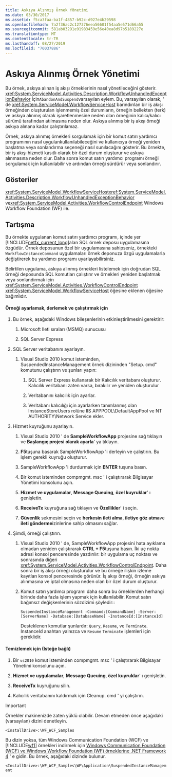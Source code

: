 ```yaml
---
title: Askıya Alınmış Örnek Yönetimi
ms.date: 03/30/2017
ms.assetid: f5ca3faa-ba1f-4857-b92c-d927e4b29598
ms.openlocfilehash: 7a2f36ac2c127376eea56601f54aa5e571d66a55
ms.sourcegitcommit: 581ab03291e91983459e56e40ea8d97b5189227e
ms.translationtype: MT
ms.contentlocale: tr-TR
ms.lasthandoff: 08/27/2019
ms.locfileid: "70037886"
---
```

# <a name="suspended-instance-management"></a>Askıya Alınmış Örnek Yönetimi
Bu örnek, askıya alınan iş akışı örneklerinin nasıl yönetileceğini gösterir.  <xref:System.ServiceModel.Activities.Description.WorkflowUnhandledExceptionBehavior> İçin`AbandonAndSuspend`varsayılan eylem. Bu, varsayılan olarak, ' de <xref:System.ServiceModel.WorkflowServiceHost> barındırılan bir iş akışı örneğinden oluşturulan işlenmemiş özel durumların, örneğin bellekten (terk) ve askıya alınmış olarak işaretlenmesine neden olan örneğinin kalıcı/kalıcı sürümü tarafından atılmasına neden olur. Askıya alınmış bir iş akışı örneği askıya alınana kadar çalıştırılamaz.

 Örnek, askıya alınmış örnekleri sorgulamak için bir komut satırı yardımcı programının nasıl uygulankullanılabileceğini ve kullanıcıya örneği yeniden başlatma veya sonlandırma seçeneği nasıl sunılacağını gösterir. Bu örnekte, bir iş akışı hizmeti kasıtlı olarak bir özel durum oluşturur ve askıya alınmasına neden olur. Daha sonra komut satırı yardımcı programı örneği sorgulamak için kullanılabilir ve ardından örneği sürdürür veya sonlandırır.

## <a name="demonstrates"></a>Gösteriler
 <xref:System.ServiceModel.WorkflowServiceHost><xref:System.ServiceModel.Activities.Description.WorkflowUnhandledExceptionBehavior> ve<xref:System.ServiceModel.Activities.WorkflowControlEndpoint> Windows Workflow Foundation (WF) ile.

## <a name="discussion"></a>Tartışma
 Bu örnekte uygulanan komut satırı yardımcı programı, içinde yer [!INCLUDE[netfx_current_long](../../../../includes/netfx-current-long-md.md)]alan SQL örnek deposu uygulamasına özgüdür. Örnek deposunun özel bir uygulamasına sahipseniz, örnekteki `WorkflowInstanceCommand` uygulamaları örnek deponuza özgü uygulamalarla değiştirerek bu yardımcı programı uyarlayabilirsiniz.

 Belirtilen uygulama, askıya alınmış örnekleri listelemek için doğrudan SQL örneği deposunda SQL komutları çalıştırır ve örnekleri yeniden başlatmak veya sonlandırmak için <xref:System.ServiceModel.Activities.WorkflowControlEndpoint> <xref:System.ServiceModel.WorkflowServiceHost> öğesine eklenen öğesine bağımlıdır.

#### <a name="to-set-up-build-and-run-the-sample"></a>Örneği ayarlamak, derlemek ve çalıştırmak için

1. Bu örnek, aşağıdaki Windows bileşenlerinin etkinleştirilmesini gerektirir:

    1. Microsoft Ileti sıraları (MSMQ) sunucusu

    2. SQL Server Express

2. SQL Server veritabanını ayarlayın.

    1. Visual Studio 2010 komut isteminden, SuspendedInstanceManagement örnek dizininden "Setup. cmd" komutunu çalıştırın ve şunları yapın:

        1. SQL Server Express kullanarak bir Kalıcılık veritabanı oluşturur. Kalıcılık veritabanı zaten varsa, bırakılır ve yeniden oluşturulur

        2. Veritabanını kalıcılık için ayarlar.

        3. Veritabanı kalıcılığı için ayarlarken tanımlanmış olan InstanceStoreUsers rolüne IIS APPPOOL\DefaultAppPool ve NT AUTHORITY\Network Service ekler.

3. Hizmet kuyruğunu ayarlayın.

    1. Visual Studio 2010 ' de **SampleWorkflowApp** projesine sağ tıklayın ve **Başlangıç projesi olarak ayarla**' ya tıklayın.

    2. **F5**tuşuna basarak SampleWorkflowApp 'i derleyin ve çalıştırın. Bu işlem gerekli kuyruğu oluşturur.

    3. SampleWorkflowApp 'i durdurmak için **ENTER** tuşuna basın.

    4. Bir komut isteminden compmgmt. msc ' i çalıştırarak Bilgisayar Yönetimi konsolunu açın.

    5. **Hizmet ve uygulamalar**, **Message Queuing**, **özel kuyruklar**' ı genişletin.

    6. **ReceiveTx** kuyruğuna sağ tıklayın ve **Özellikler**' i seçin.

    7. **Güvenlik** sekmesini seçin ve **herkesin** **ileti alma**, **iletiye göz atma**ve **ileti gönderme**izinlerine sahip olmasını sağlar.

4. Şimdi, örneği çalıştırın.

    1. Visual Studio 2010 ' de, SampleWorkflowApp projesini hata ayıklama olmadan yeniden çalıştırarak **CTRL + F5**tuşuna basın. İki uç nokta adresi konsol penceresinde yazdırılır: bir uygulama uç noktası ve sonrasında diğeri <xref:System.ServiceModel.Activities.WorkflowControlEndpoint>. Daha sonra bir iş akışı örneği oluşturulur ve bu örneğe ilişkin izleme kayıtları konsol penceresinde görünür. İş akışı örneği, örneğin askıya alınmasına ve iptal olmasına neden olan bir özel durum oluşturur.

    2. Komut satırı yardımcı programı daha sonra bu örneklerden herhangi birinde daha fazla işlem yapmak için kullanılabilir. Komut satırı bağımsız değişkenlerinin sözdizimi şöyledir::

         `SuspendedInstanceManagement -Command:[CommandName] -Server:[ServerName] -Database:[DatabaseName] -InstanceId:[InstanceId]`

         Desteklenen komutlar şunlardır: `Query`, `Resume`, ve `Terminate`.  InstanceId anahtarı yalnızca ve `Resume` `Terminate` işlemleri için gereklidir.

#### <a name="to-cleanup-optional"></a>Temizlemek için (Isteğe bağlı)

1. Bir `vs2010` komut isteminden compmgmt. msc ' i çalıştırarak Bilgisayar Yönetimi konsolunu açın.

2. **Hizmet ve uygulamalar**, **Message Queuing**, **özel kuyruklar**' ı genişletin.

3. **ReceiveTx** kuyruğunu silin.

4. Kalıcılık veritabanını kaldırmak için Cleanup. cmd ' yi çalıştırın.

> [!IMPORTANT]
> Örnekler makinenizde zaten yüklü olabilir. Devam etmeden önce aşağıdaki (varsayılan) dizini denetleyin.  
>   
> `<InstallDrive>:\WF_WCF_Samples`  
>   
> Bu dizin yoksa, tüm Windows Communication Foundation (WCF) ve [!INCLUDE[wf1](../../../../includes/wf1-md.md)] örnekleri indirmek için [Windows Communication Foundation (WCF) ve Windows Workflow Foundation (WF) örneklerine .NET Framework 4](https://go.microsoft.com/fwlink/?LinkId=150780) ' e gidin. Bu örnek, aşağıdaki dizinde bulunur.  
>   
> `<InstallDrive>:\WF_WCF_Samples\WF\Application\SuspendedInstanceManagement`
